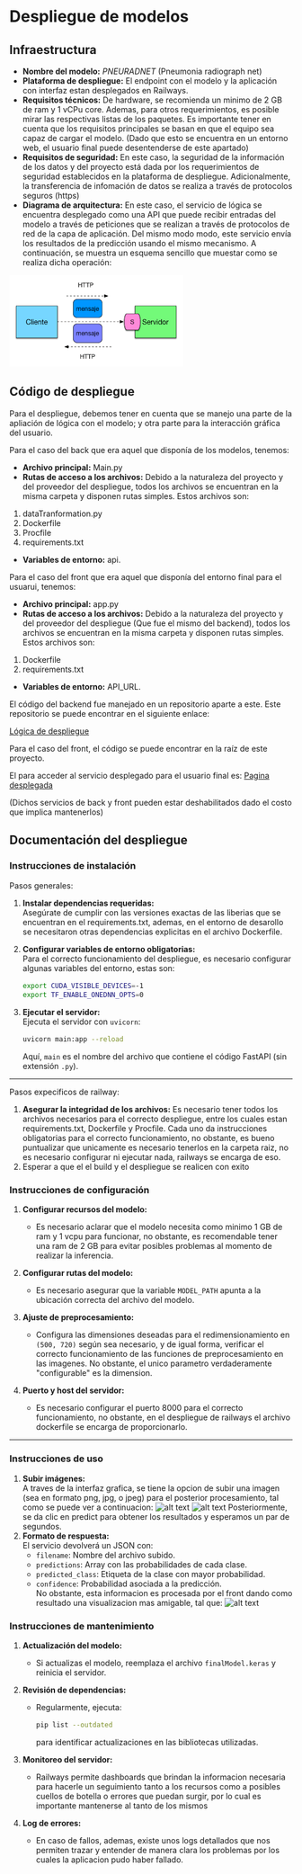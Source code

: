 # Despliegue de modelos

## Infraestructura

- **Nombre del modelo:** *PNEURADNET* (Pneumonia radiograph net)
- **Plataforma de despliegue:** El endpoint con el modelo y la aplicación con interfaz estan desplegados en Railways.
- **Requisitos técnicos:** De hardware, se recomienda un minimo de 2 GB de ram y 1 vCPu core. Ademas, para otros requerimientos, es posible  mirar las respectivas listas de los paquetes. Es importante tener en cuenta que los requisitos principales se basan en que el equipo sea capaz de cargar el modelo. (Dado que esto se encuentra en un entorno web, el usuario final puede desentenderse de este apartado)
- **Requisitos de seguridad:** En este caso, la seguridad de la información de los datos y del proyecto está dada por los requerimientos de seguridad establecidos en la plataforma de despliegue. Adicionalmente, la transferencia de infomación de datos se realiza a través de protocolos seguros (https)
- **Diagrama de arquitectura:** En este caso, el servicio de lógica se encuentra desplegado como una API que puede recibir entradas del modelo a través de peticiones que se realizan a través de protocolos de red de la capa de aplicación. Del mismo modo modo, este servicio envía los resultados de la predicción usando el mismo mecanismo. A continuación, se muestra un esquema sencillo que muestar como se realiza dicha operación:

![Arquitectura](API.png)

## Código de despliegue

Para el despliegue, debemos tener en cuenta que se manejo una parte de la apliación de lógica con el modelo; y otra parte para la interacción gráfica del usuario. 

Para el caso del back que era aquel que disponía de los modelos, tenemos:

- **Archivo principal:** Main.py
- **Rutas de acceso a los archivos:** Debido a la naturaleza del proyecto y del proveedor del despliegue, todos los archivos se encuentran en la misma carpeta y disponen rutas simples.
Estos archivos son:
1. dataTranformation.py
2. Dockerfile
3. Procfile
4. requirements.txt

- **Variables de entorno:** api.

Para el caso del front que era aquel que disponía del entorno final para el usuarui, tenemos:

- **Archivo principal:** app.py
- **Rutas de acceso a los archivos:** Debido a la naturaleza del proyecto y del proveedor del despliegue (Que fue el mismo del backend), todos los archivos se encuentran en la misma carpeta y disponen rutas simples.
Estos archivos son:
1. Dockerfile
2. requirements.txt

- **Variables de entorno:** API_URL.

El código del backend fue manejado en un repositorio aparte a este. Este repositorio se puede encontrar en el siguiente enlace:

[Lógica de despliegue](https://github.com/dfadames/MLDS6_project_frontend_and_api)

Para el caso del front, el código se puede encontrar en la raíz de este proyecto.

El para acceder al servicio desplegado para el usuario final es: [Pagina desplegada](https://mlds6projectt10-production.up.railway.app)

(Dichos servicios de back y front pueden estar deshabilitados dado el costo que implica mantenerlos)

## Documentación del despliegue

### **Instrucciones de instalación**  
Pasos generales:


1. **Instalar dependencias requeridas:**  
   Asegúrate de cumplir con las versiones exactas de las liberias que se encuentran en el requirements.txt,  ademas, en el entorno de desarollo se necesitaron otras dependencias explicitas en el archivo Dockerfile. 


2. **Configurar variables de entorno obligatorias:**  
   Para el correcto funcionamiento del despliegue, es necesario configurar algunas variables del entorno, estas son:
   ```bash
   export CUDA_VISIBLE_DEVICES=-1
   export TF_ENABLE_ONEDNN_OPTS=0
   ```

3. **Ejecutar el servidor:**  
   Ejecuta el servidor con `uvicorn`:  
   ```bash
   uvicorn main:app --reload
   ```  
   Aquí, `main` es el nombre del archivo que contiene el código FastAPI (sin extensión `.py`).

---

Pasos expecificos de railway:

1. **Asegurar la integridad de los archivos:** 
    Es necesario tener todos los archivos necesarios para el correcto despliegue, entre los cuales estan requirements.txt, Dockerfile y Procfile.  Cada uno da instrucciones 
    obligatorias para el correcto funcionamiento, no obstante, es bueno puntualizar que unicamente es necesario tenerlos en la carpeta raiz, no es necesario configurar ni ejecutar nada, railways se encarga de eso.
2. Esperar a que el el build y el despliegue se realicen con exito

### **Instrucciones de configuración**  

1. **Configurar recursos del modelo:**  
   - Es necesario aclarar que el modelo necesita como minimo 1 GB de ram y 1 vcpu para funcionar, no obstante, es recomendable tener una ram de 2 GB para evitar posibles problemas al momento de realizar la inferencia.

2. **Configurar rutas del modelo:**  
   - Es necesario asegurar  que la variable `MODEL_PATH` apunta a la ubicación correcta del archivo del modelo.

3. **Ajuste de preprocesamiento:**  
   - Configura las dimensiones deseadas para el redimensionamiento en `(500, 720)` según sea necesario, y de igual forma, verificar el correcto funcionamiento de las funciones de preprocesamiento en las imagenes. No obstante, el unico parametro verdaderamente "configurable" es la dimension.

4. **Puerto y host del servidor:**  
   - Es necesario configurar el puerto 8000 para el correcto funcionamiento, no obstante, en el despliegue de railways el archivo dockerfile se encarga de proporcionarlo.

---

### **Instrucciones de uso**  

1. **Subir imágenes:**  
    A traves de la interfaz grafica, se tiene la opcion de subir una imagen (sea en formato png, jpg, o jpeg) para el posterior procesamiento, tal como se puede ver a continuacion:
    ![alt text](image.png)
    ![alt text](image-1.png)
    Posteriormente, se da clic en predict para obtener los resultados y esperamos un par de segundos.
2. **Formato de respuesta:**  
   El servicio devolverá un JSON con:  
   - `filename`: Nombre del archivo subido.  
   - `predictions`: Array con las probabilidades de cada clase.  
   - `predicted_class`: Etiqueta de la clase con mayor probabilidad.  
   - `confidence`: Probabilidad asociada a la predicción.  
    No obstante, esta informacion es procesada por  el front dando como resultado una visualizacion mas amigable, tal que:
    ![alt text](image-2.png)

### **Instrucciones de mantenimiento**  

1. **Actualización del modelo:**  
   - Si actualizas el modelo, reemplaza el archivo `finalModel.keras` y reinicia el servidor.

2. **Revisión de dependencias:**  
   - Regularmente, ejecuta:  
     ```bash
     pip list --outdated
     ```  
     para identificar actualizaciones en las bibliotecas utilizadas.

3. **Monitoreo del servidor:**  
   - Railways permite dashboards que brindan la informacion necesaria para hacerle un seguimiento tanto a los recursos como a posibles cuellos de botella o errores que puedan surgir, por lo cual es importante mantenerse al tanto de los mismos

4. **Log de errores:**  
   - En caso de fallos, ademas, existe unos logs detallados que nos permiten trazar y entender de manera clara los problemas por los cuales la aplicacion pudo haber fallado.


